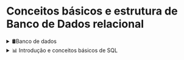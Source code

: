# Conceitos básicos e estrutura de Banco de Dados relacional

<details>
<summary>🛢️Banco de dados</summary>

### Banco de dados

Coleção organizada de informações ou dados, é estruturada e normalmente armazenada de forma eletrônica em um computador. <br>
Os bancos de dados são organizados em tabelas, que consistem em linhas (registros) e colunas (campos).<br>
As tabelas são projetadas para representar tipos específicos de informações, como dados de clientes, produtos, vendas, etc.

### Tipos de banco de dados:

- **Relacionais/SQL:** Os dados são organizados em tabelas relacionadas por chaves
- **Não relacionais/NoSQL (Not OnlySQL):** Modelos flexíveis de dados, adequados para dados não estruturados ou semiestruturados
- **Orientado a objetos:** Modelam os dados de uma maneira mais próxima à forma como são representados nos sistemas de programação orientada a objetos.
- **Hierárquico:** Os dados são representados como um conjunto de registros que estão inter-relacionados de maneira hierárquica, formando uma estrutura semelhante a uma árvore, com um único nó raiz conectado a vários nós filhos.
- **Em memória:** Dados são armazenados na memória para acesso ultrarápido
- **Distribuídos:** Os dados são armazenados em vários locais geográficos. Mais utilizados em redes sociais.

### SGBD:

**S**istema de **G**erenciamento de **B**anco de **D**ados - Oferecem um conjunto de ferramentas e recursos, para que seja possível criar, manipular, consultar os dados e trabalhar com a administração de segurança dos BDs.<br>
Exemplos de SGBDs incluem MySQL, PostgreSQL, SQL Server, Oracle, SQLite e MariaDB.

### Funções de um BD:
- **Armazenamento:** Os BDs armazenam grandes volumes de dados eficientemente
- **Recuperação:** Os dados podem ser recuperados facilmente para consultas, relatórios e análises.
- **Integridade:** Os SGBDs mantêm a integridade dos dados garantindo que eles atendam a regras e restrições predefinidas
- **Segurança:** Os BDs têm recursos de segurança para proteger os dados contra acessos não autorizados


### Funcionalidades básicas: CRUD

Create, Read, Update, Delete.

### Estrutura de um BD relacional

Composto por um BD, onde será armazenado um conjunto de todas as tabelas, que podem ter relacionamentos.

- Tabelas são compostas por colunas
- Linha/registro/tupla: informações em si
- Relacionamentos dependem de:
    - Chaves primárias: ids únicos
    - Chaves estrangeiras: sinalizam que existe um relacionamento entre as informações das tabelas

### Características:

- Relacionamento entre tabelas
- Linguagem de consulta Estruturada (SQL)
- Integridade referencial
- Normalização de dados
- Segurança
- Flexibilidade e extensibilidade
- Suporte a transações ACID: garantia da consistencia da informação no BD

### ACID:

Conjunto de proprieades de um BD relacional que garante que as operações sejam executadas de uma forma segura e confiável, para que tenhas as informações conistentes.

**Atomicidade**: garante que todas as operações de uma transação sejam executadas com sucesso, ou que nenhuma delas seja executada. Ou seja, se tivermos algum tipo de erro em alguma das nossas operações SQL, ele não vai salvar essa informação.

**Consistência**: Garante que o BD saia de um estado consistente para outro estado consistente, garantindo todas as regras e restrições definidas nas tabelas.

**Isolamento**: Cada transação é executada de forma isolada, sem interferir nas transações concorrentes para evitar acessos incorretos ou inconsistência de dados. O BD garante que uma escrita seja feita posterior a outra e não ao mesmo tempo, para que não haja perca de informação.

**Durabilidade**: Uma vez que a transação é confirmada, a alteração da informação é permanente.

[O que é um banco de dados relacional?](https://www.oracle.com/br/database/what-is-a-relational-database/)

</details>

<details>

<summary>📊 Introdução e conceitos básicos de SQL</summary>

## Introdução e conceitos básicos de SQL

- Linguagem de consulta padronizada
- Amplamente utilizada para interagir com o BD, permite escrever consultas e comandos para criar schemas, recuperar, inserir, atualizar e excluir informações, ou o próprio BD.

### Organização da SQL

- DQL - Linguagem de Consulta de Dados
    - SELECT
- DML - Linguagem de Manipulação de dados
    - INSERT, UPDATE, DELETE
- DDL - Linguagem de Definição de Dados
    - CREATE, ALTER, DROP
- DCL - Linguagem de Controle de Dados
    - GRANT, REVOKE
- DTL - Linguagem de Transação de Dados
    - BEGIN, COMMIT, ROLLBACK

### Sintaxe básica: nomenclatura

- Os nomes devem começar com uma letra ou underline(_)
- Os nomes podem conter letras, números e underline
- Diferenciam maiúsculas e minúsculas

[SQL Tutorial - Essential SQL For The Beginners](https://www.sqltutorial.org/)

### MER E DER: Modelagem de Banco de Dados

- O Modelo Entidade-Relacionamento (MER) é representado através de diagramas chamados Diagramas Entidade-Relacionamento (DER)

### Entidades:

Representação das tabelas - são nomeadas com substantivos concretos ou abstratos que representem de forma clara sua função dentro do domínio

### Atributos:

Características e propriedades de cada uma das entidades. Eles descrevem informações específicas sobre uma entidade.

| usuarios |
| --- |
| nome |
| email |
| senha |

### Relacionamentos

Representam as associações entre as entidades. Representados por losangos.

![Alt text](image.png)

Exemplo: Em um sistema de gerenciamento de uma locadora de veículos,
modele a relação entre um cliente e um veículo. Considere os
atributos e as operações necessárias para representar esse
relacionamento de forma eficaz, levando em conta a
possibilidade de aluguel, devolução, manutenção e informações
associadas a ambos os clientes e veículos. Descreva as
entidades envolvidas e as cardinalidades das associações, bem
como quaisquer propriedades ou restrições importantes que
devem ser consideradas na modelagem.

![Alt text](image-1.png)

[App Diagrams](https://app.diagrams.net/)

### Cardinalidade:

Refere-se a forma como as entidades se relacionam umas com as outras, e indica o número máximo de instâncias ou ocorrências que pode ter de uma entidade associada a outra.

### Relacionamento 1-1 (um para um):
uma instância de uma entidade pode estar associada no máximo a uma instância de uma outra entidade.

![Alt text](image-2.png)

### Relacionamento 1-N (um para muitos):
uma instância de uma entidade pode estar associada a várias outras instâncias das outras entidades.

![Alt text](image-3.png)


### Relacionamento N-N (muitos para muitos):

várias instâncias de várias entidades estão associadas a várias outras instâncias de várias entidades.

![Alt text](image-4.png)


## Tabelas, colunas e registros

- **Tabelas**: são usadas para armazenar dados de forma organizada. Cada tabela em um banco de dados relacional tem um nome único e é dividida em colunas e linhas.
- **Colunas**: estrutura dentro de uma tabela que representa um atributo específico dos dados armazenados. Cada coluna tem um nome único e um tipo de dados associado que define o tipo de informação que pode ser armazenado nela, como números, textos, datas, etc.
- **Registro**: também conhecido como linha ou tupla, é uma instância individual de dados em uma tabela.

### Comando: CREATE TABLE

CREATE TABLE NOME

(coluna tipo opções COMMENT

‘COMENTARIO’)

### Tipos de dados:

- Inteiro (integer)
- Decimal/Numérico (Decimal/Numeric)
- Caractere/Varchar (Character/varchar)
- Data/Hora (Date/Time)
- Booleano (Boolean)
- Texto longo (text)
- Enums (enumerações): Um tipo de dado especial que permite definir um conjunto fixo de valores permitidos para uma coluna, como opções de dias da semana.


### Restrições de valor:

- **NOT NULL**: o valor não pode ser nulo
- **UNIQUE**: exemplo - um e-mail deve ser unicamente de um usuário
- **DEFAULT**: exemplo - toda reserva no momento em que é criada tem o status criada
- **Chaves primárias e estrangeiras:**
- **Auto incremento**

</details>